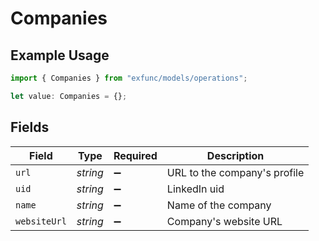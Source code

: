 # Companies

## Example Usage

```typescript
import { Companies } from "exfunc/models/operations";

let value: Companies = {};
```

## Fields

| Field                        | Type                         | Required                     | Description                  |
| ---------------------------- | ---------------------------- | ---------------------------- | ---------------------------- |
| `url`                        | *string*                     | :heavy_minus_sign:           | URL to the company's profile |
| `uid`                        | *string*                     | :heavy_minus_sign:           | LinkedIn uid                 |
| `name`                       | *string*                     | :heavy_minus_sign:           | Name of the company          |
| `websiteUrl`                 | *string*                     | :heavy_minus_sign:           | Company's website URL        |